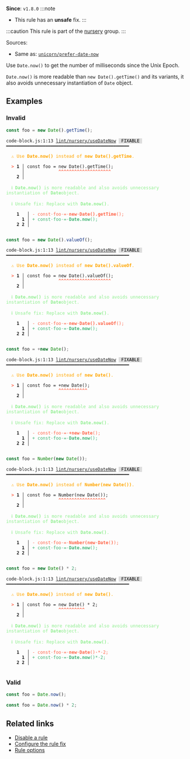 **Since**: `v1.8.0`
:::note
- This rule has an **unsafe** fix.
:::

:::caution
This rule is part of the [nursery](/linter/rules/#nursery) group.
:::

Sources: 
- Same as: <a href="https://github.com/sindresorhus/eslint-plugin-unicorn/blob/main/docs/rules/prefer-date-now.md" target="_blank"><code>unicorn/prefer-date-now</code></a>

Use `Date.now()` to get the number of milliseconds since the Unix Epoch.

`Date.now()` is more readable than `new Date().getTime()` and its variants,
it also avoids unnecessary instantiation of `Date` object.

## Examples

### Invalid

```js
const foo = new Date().getTime();
```

<pre class="language-text"><code class="language-text">code-block.js:1:13 <a href="https://biomejs.dev/linter/rules/use-date-now">lint/nursery/useDateNow</a> <span style="color: #000; background-color: #ddd;"> FIXABLE </span> ━━━━━━━━━━━━━━━━━━━━━━━━━━━━━━━━━━━━━━━━━━━━━━━

<strong><span style="color: Orange;">  </span></strong><strong><span style="color: Orange;">⚠</span></strong> <span style="color: Orange;">Use </span><span style="color: Orange;"><strong>Date.now()</strong></span><span style="color: Orange;"> instead of </span><span style="color: Orange;"><strong>new Date().getTime</strong></span><span style="color: Orange;">.</span>
  
<strong><span style="color: Tomato;">  </span></strong><strong><span style="color: Tomato;">&gt;</span></strong> <strong>1 │ </strong>const foo = new Date().getTime();
   <strong>   │ </strong>            <strong><span style="color: Tomato;">^</span></strong><strong><span style="color: Tomato;">^</span></strong><strong><span style="color: Tomato;">^</span></strong><strong><span style="color: Tomato;">^</span></strong><strong><span style="color: Tomato;">^</span></strong><strong><span style="color: Tomato;">^</span></strong><strong><span style="color: Tomato;">^</span></strong><strong><span style="color: Tomato;">^</span></strong><strong><span style="color: Tomato;">^</span></strong><strong><span style="color: Tomato;">^</span></strong><strong><span style="color: Tomato;">^</span></strong><strong><span style="color: Tomato;">^</span></strong><strong><span style="color: Tomato;">^</span></strong><strong><span style="color: Tomato;">^</span></strong><strong><span style="color: Tomato;">^</span></strong><strong><span style="color: Tomato;">^</span></strong><strong><span style="color: Tomato;">^</span></strong><strong><span style="color: Tomato;">^</span></strong><strong><span style="color: Tomato;">^</span></strong><strong><span style="color: Tomato;">^</span></strong>
    <strong>2 │ </strong>
  
<strong><span style="color: lightgreen;">  </span></strong><strong><span style="color: lightgreen;">ℹ</span></strong> <span style="color: lightgreen;"><strong>Date.now()</strong></span><span style="color: lightgreen;"> is more readable and also avoids unnecessary instantiation of </span><span style="color: lightgreen;"><strong>Date</strong></span><span style="color: lightgreen;">object.</span>
  
<strong><span style="color: lightgreen;">  </span></strong><strong><span style="color: lightgreen;">ℹ</span></strong> <span style="color: lightgreen;">Unsafe fix</span><span style="color: lightgreen;">: </span><span style="color: lightgreen;">Replace with </span><span style="color: lightgreen;"><strong>Date.now()</strong></span><span style="color: lightgreen;">.</span>
  
    <strong>1</strong>  <strong> │ </strong><span style="color: Tomato;">-</span> <span style="color: Tomato;">c</span><span style="color: Tomato;">o</span><span style="color: Tomato;">n</span><span style="color: Tomato;">s</span><span style="color: Tomato;">t</span><span style="color: Tomato;"><span style="opacity: 0.8;">·</span></span><span style="color: Tomato;">f</span><span style="color: Tomato;">o</span><span style="color: Tomato;">o</span><span style="color: Tomato;"><span style="opacity: 0.8;">·</span></span><span style="color: Tomato;">=</span><span style="color: Tomato;"><span style="opacity: 0.8;">·</span></span><span style="color: Tomato;"><strong>n</strong></span><span style="color: Tomato;"><strong>e</strong></span><span style="color: Tomato;"><strong>w</strong></span><span style="color: Tomato;"><span style="opacity: 0.8;"><strong>·</strong></span></span><span style="color: Tomato;"><strong>D</strong></span><span style="color: Tomato;"><strong>a</strong></span><span style="color: Tomato;"><strong>t</strong></span><span style="color: Tomato;"><strong>e</strong></span><span style="color: Tomato;"><strong>(</strong></span><span style="color: Tomato;"><strong>)</strong></span><span style="color: Tomato;"><strong>.</strong></span><span style="color: Tomato;"><strong>g</strong></span><span style="color: Tomato;"><strong>e</strong></span><span style="color: Tomato;"><strong>t</strong></span><span style="color: Tomato;"><strong>T</strong></span><span style="color: Tomato;"><strong>i</strong></span><span style="color: Tomato;"><strong>m</strong></span><span style="color: Tomato;"><strong>e</strong></span><span style="color: Tomato;">(</span><span style="color: Tomato;">)</span><span style="color: Tomato;">;</span>
      <strong>1</strong><strong> │ </strong><span style="color: MediumSeaGreen;">+</span> <span style="color: MediumSeaGreen;">c</span><span style="color: MediumSeaGreen;">o</span><span style="color: MediumSeaGreen;">n</span><span style="color: MediumSeaGreen;">s</span><span style="color: MediumSeaGreen;">t</span><span style="color: MediumSeaGreen;"><span style="opacity: 0.8;">·</span></span><span style="color: MediumSeaGreen;">f</span><span style="color: MediumSeaGreen;">o</span><span style="color: MediumSeaGreen;">o</span><span style="color: MediumSeaGreen;"><span style="opacity: 0.8;">·</span></span><span style="color: MediumSeaGreen;">=</span><span style="color: MediumSeaGreen;"><span style="opacity: 0.8;">·</span></span><span style="color: MediumSeaGreen;"><strong>D</strong></span><span style="color: MediumSeaGreen;"><strong>a</strong></span><span style="color: MediumSeaGreen;"><strong>t</strong></span><span style="color: MediumSeaGreen;"><strong>e</strong></span><span style="color: MediumSeaGreen;"><strong>.</strong></span><span style="color: MediumSeaGreen;"><strong>n</strong></span><span style="color: MediumSeaGreen;"><strong>o</strong></span><span style="color: MediumSeaGreen;"><strong>w</strong></span><span style="color: MediumSeaGreen;">(</span><span style="color: MediumSeaGreen;">)</span><span style="color: MediumSeaGreen;">;</span>
    <strong>2</strong> <strong>2</strong><strong> │ </strong>  
  
</code></pre>

```js
const foo = new Date().valueOf();
```

<pre class="language-text"><code class="language-text">code-block.js:1:13 <a href="https://biomejs.dev/linter/rules/use-date-now">lint/nursery/useDateNow</a> <span style="color: #000; background-color: #ddd;"> FIXABLE </span> ━━━━━━━━━━━━━━━━━━━━━━━━━━━━━━━━━━━━━━━━━━━━━━━

<strong><span style="color: Orange;">  </span></strong><strong><span style="color: Orange;">⚠</span></strong> <span style="color: Orange;">Use </span><span style="color: Orange;"><strong>Date.now()</strong></span><span style="color: Orange;"> instead of </span><span style="color: Orange;"><strong>new Date().valueOf</strong></span><span style="color: Orange;">.</span>
  
<strong><span style="color: Tomato;">  </span></strong><strong><span style="color: Tomato;">&gt;</span></strong> <strong>1 │ </strong>const foo = new Date().valueOf();
   <strong>   │ </strong>            <strong><span style="color: Tomato;">^</span></strong><strong><span style="color: Tomato;">^</span></strong><strong><span style="color: Tomato;">^</span></strong><strong><span style="color: Tomato;">^</span></strong><strong><span style="color: Tomato;">^</span></strong><strong><span style="color: Tomato;">^</span></strong><strong><span style="color: Tomato;">^</span></strong><strong><span style="color: Tomato;">^</span></strong><strong><span style="color: Tomato;">^</span></strong><strong><span style="color: Tomato;">^</span></strong><strong><span style="color: Tomato;">^</span></strong><strong><span style="color: Tomato;">^</span></strong><strong><span style="color: Tomato;">^</span></strong><strong><span style="color: Tomato;">^</span></strong><strong><span style="color: Tomato;">^</span></strong><strong><span style="color: Tomato;">^</span></strong><strong><span style="color: Tomato;">^</span></strong><strong><span style="color: Tomato;">^</span></strong><strong><span style="color: Tomato;">^</span></strong><strong><span style="color: Tomato;">^</span></strong>
    <strong>2 │ </strong>
  
<strong><span style="color: lightgreen;">  </span></strong><strong><span style="color: lightgreen;">ℹ</span></strong> <span style="color: lightgreen;"><strong>Date.now()</strong></span><span style="color: lightgreen;"> is more readable and also avoids unnecessary instantiation of </span><span style="color: lightgreen;"><strong>Date</strong></span><span style="color: lightgreen;">object.</span>
  
<strong><span style="color: lightgreen;">  </span></strong><strong><span style="color: lightgreen;">ℹ</span></strong> <span style="color: lightgreen;">Unsafe fix</span><span style="color: lightgreen;">: </span><span style="color: lightgreen;">Replace with </span><span style="color: lightgreen;"><strong>Date.now()</strong></span><span style="color: lightgreen;">.</span>
  
    <strong>1</strong>  <strong> │ </strong><span style="color: Tomato;">-</span> <span style="color: Tomato;">c</span><span style="color: Tomato;">o</span><span style="color: Tomato;">n</span><span style="color: Tomato;">s</span><span style="color: Tomato;">t</span><span style="color: Tomato;"><span style="opacity: 0.8;">·</span></span><span style="color: Tomato;">f</span><span style="color: Tomato;">o</span><span style="color: Tomato;">o</span><span style="color: Tomato;"><span style="opacity: 0.8;">·</span></span><span style="color: Tomato;">=</span><span style="color: Tomato;"><span style="opacity: 0.8;">·</span></span><span style="color: Tomato;"><strong>n</strong></span><span style="color: Tomato;"><strong>e</strong></span><span style="color: Tomato;"><strong>w</strong></span><span style="color: Tomato;"><span style="opacity: 0.8;"><strong>·</strong></span></span><span style="color: Tomato;"><strong>D</strong></span><span style="color: Tomato;"><strong>a</strong></span><span style="color: Tomato;"><strong>t</strong></span><span style="color: Tomato;"><strong>e</strong></span><span style="color: Tomato;"><strong>(</strong></span><span style="color: Tomato;"><strong>)</strong></span><span style="color: Tomato;"><strong>.</strong></span><span style="color: Tomato;"><strong>v</strong></span><span style="color: Tomato;"><strong>a</strong></span><span style="color: Tomato;"><strong>l</strong></span><span style="color: Tomato;"><strong>u</strong></span><span style="color: Tomato;"><strong>e</strong></span><span style="color: Tomato;"><strong>O</strong></span><span style="color: Tomato;"><strong>f</strong></span><span style="color: Tomato;">(</span><span style="color: Tomato;">)</span><span style="color: Tomato;">;</span>
      <strong>1</strong><strong> │ </strong><span style="color: MediumSeaGreen;">+</span> <span style="color: MediumSeaGreen;">c</span><span style="color: MediumSeaGreen;">o</span><span style="color: MediumSeaGreen;">n</span><span style="color: MediumSeaGreen;">s</span><span style="color: MediumSeaGreen;">t</span><span style="color: MediumSeaGreen;"><span style="opacity: 0.8;">·</span></span><span style="color: MediumSeaGreen;">f</span><span style="color: MediumSeaGreen;">o</span><span style="color: MediumSeaGreen;">o</span><span style="color: MediumSeaGreen;"><span style="opacity: 0.8;">·</span></span><span style="color: MediumSeaGreen;">=</span><span style="color: MediumSeaGreen;"><span style="opacity: 0.8;">·</span></span><span style="color: MediumSeaGreen;"><strong>D</strong></span><span style="color: MediumSeaGreen;"><strong>a</strong></span><span style="color: MediumSeaGreen;"><strong>t</strong></span><span style="color: MediumSeaGreen;"><strong>e</strong></span><span style="color: MediumSeaGreen;"><strong>.</strong></span><span style="color: MediumSeaGreen;"><strong>n</strong></span><span style="color: MediumSeaGreen;"><strong>o</strong></span><span style="color: MediumSeaGreen;"><strong>w</strong></span><span style="color: MediumSeaGreen;">(</span><span style="color: MediumSeaGreen;">)</span><span style="color: MediumSeaGreen;">;</span>
    <strong>2</strong> <strong>2</strong><strong> │ </strong>  
  
</code></pre>

```js
const foo = +new Date();
```

<pre class="language-text"><code class="language-text">code-block.js:1:13 <a href="https://biomejs.dev/linter/rules/use-date-now">lint/nursery/useDateNow</a> <span style="color: #000; background-color: #ddd;"> FIXABLE </span> ━━━━━━━━━━━━━━━━━━━━━━━━━━━━━━━━━━━━━━━━━━━━━━━

<strong><span style="color: Orange;">  </span></strong><strong><span style="color: Orange;">⚠</span></strong> <span style="color: Orange;">Use </span><span style="color: Orange;"><strong>Date.now()</strong></span><span style="color: Orange;"> instead of </span><span style="color: Orange;"><strong>new Date()</strong></span><span style="color: Orange;">.</span>
  
<strong><span style="color: Tomato;">  </span></strong><strong><span style="color: Tomato;">&gt;</span></strong> <strong>1 │ </strong>const foo = +new Date();
   <strong>   │ </strong>            <strong><span style="color: Tomato;">^</span></strong><strong><span style="color: Tomato;">^</span></strong><strong><span style="color: Tomato;">^</span></strong><strong><span style="color: Tomato;">^</span></strong><strong><span style="color: Tomato;">^</span></strong><strong><span style="color: Tomato;">^</span></strong><strong><span style="color: Tomato;">^</span></strong><strong><span style="color: Tomato;">^</span></strong><strong><span style="color: Tomato;">^</span></strong><strong><span style="color: Tomato;">^</span></strong><strong><span style="color: Tomato;">^</span></strong>
    <strong>2 │ </strong>
  
<strong><span style="color: lightgreen;">  </span></strong><strong><span style="color: lightgreen;">ℹ</span></strong> <span style="color: lightgreen;"><strong>Date.now()</strong></span><span style="color: lightgreen;"> is more readable and also avoids unnecessary instantiation of </span><span style="color: lightgreen;"><strong>Date</strong></span><span style="color: lightgreen;">object.</span>
  
<strong><span style="color: lightgreen;">  </span></strong><strong><span style="color: lightgreen;">ℹ</span></strong> <span style="color: lightgreen;">Unsafe fix</span><span style="color: lightgreen;">: </span><span style="color: lightgreen;">Replace with </span><span style="color: lightgreen;"><strong>Date.now()</strong></span><span style="color: lightgreen;">.</span>
  
    <strong>1</strong>  <strong> │ </strong><span style="color: Tomato;">-</span> <span style="color: Tomato;">c</span><span style="color: Tomato;">o</span><span style="color: Tomato;">n</span><span style="color: Tomato;">s</span><span style="color: Tomato;">t</span><span style="color: Tomato;"><span style="opacity: 0.8;">·</span></span><span style="color: Tomato;">f</span><span style="color: Tomato;">o</span><span style="color: Tomato;">o</span><span style="color: Tomato;"><span style="opacity: 0.8;">·</span></span><span style="color: Tomato;">=</span><span style="color: Tomato;"><span style="opacity: 0.8;">·</span></span><span style="color: Tomato;"><strong>+</strong></span><span style="color: Tomato;"><strong>n</strong></span><span style="color: Tomato;"><strong>e</strong></span><span style="color: Tomato;"><strong>w</strong></span><span style="color: Tomato;"><span style="opacity: 0.8;"><strong>·</strong></span></span><span style="color: Tomato;"><strong>D</strong></span><span style="color: Tomato;"><strong>a</strong></span><span style="color: Tomato;"><strong>t</strong></span><span style="color: Tomato;"><strong>e</strong></span><span style="color: Tomato;">(</span><span style="color: Tomato;">)</span><span style="color: Tomato;">;</span>
      <strong>1</strong><strong> │ </strong><span style="color: MediumSeaGreen;">+</span> <span style="color: MediumSeaGreen;">c</span><span style="color: MediumSeaGreen;">o</span><span style="color: MediumSeaGreen;">n</span><span style="color: MediumSeaGreen;">s</span><span style="color: MediumSeaGreen;">t</span><span style="color: MediumSeaGreen;"><span style="opacity: 0.8;">·</span></span><span style="color: MediumSeaGreen;">f</span><span style="color: MediumSeaGreen;">o</span><span style="color: MediumSeaGreen;">o</span><span style="color: MediumSeaGreen;"><span style="opacity: 0.8;">·</span></span><span style="color: MediumSeaGreen;">=</span><span style="color: MediumSeaGreen;"><span style="opacity: 0.8;">·</span></span><span style="color: MediumSeaGreen;"><strong>D</strong></span><span style="color: MediumSeaGreen;"><strong>a</strong></span><span style="color: MediumSeaGreen;"><strong>t</strong></span><span style="color: MediumSeaGreen;"><strong>e</strong></span><span style="color: MediumSeaGreen;"><strong>.</strong></span><span style="color: MediumSeaGreen;"><strong>n</strong></span><span style="color: MediumSeaGreen;"><strong>o</strong></span><span style="color: MediumSeaGreen;"><strong>w</strong></span><span style="color: MediumSeaGreen;">(</span><span style="color: MediumSeaGreen;">)</span><span style="color: MediumSeaGreen;">;</span>
    <strong>2</strong> <strong>2</strong><strong> │ </strong>  
  
</code></pre>

```js
const foo = Number(new Date());
```

<pre class="language-text"><code class="language-text">code-block.js:1:13 <a href="https://biomejs.dev/linter/rules/use-date-now">lint/nursery/useDateNow</a> <span style="color: #000; background-color: #ddd;"> FIXABLE </span> ━━━━━━━━━━━━━━━━━━━━━━━━━━━━━━━━━━━━━━━━━━━━━━━

<strong><span style="color: Orange;">  </span></strong><strong><span style="color: Orange;">⚠</span></strong> <span style="color: Orange;">Use </span><span style="color: Orange;"><strong>Date.now()</strong></span><span style="color: Orange;"> instead of </span><span style="color: Orange;"><strong>Number(new Date())</strong></span><span style="color: Orange;">.</span>
  
<strong><span style="color: Tomato;">  </span></strong><strong><span style="color: Tomato;">&gt;</span></strong> <strong>1 │ </strong>const foo = Number(new Date());
   <strong>   │ </strong>            <strong><span style="color: Tomato;">^</span></strong><strong><span style="color: Tomato;">^</span></strong><strong><span style="color: Tomato;">^</span></strong><strong><span style="color: Tomato;">^</span></strong><strong><span style="color: Tomato;">^</span></strong><strong><span style="color: Tomato;">^</span></strong><strong><span style="color: Tomato;">^</span></strong><strong><span style="color: Tomato;">^</span></strong><strong><span style="color: Tomato;">^</span></strong><strong><span style="color: Tomato;">^</span></strong><strong><span style="color: Tomato;">^</span></strong><strong><span style="color: Tomato;">^</span></strong><strong><span style="color: Tomato;">^</span></strong><strong><span style="color: Tomato;">^</span></strong><strong><span style="color: Tomato;">^</span></strong><strong><span style="color: Tomato;">^</span></strong><strong><span style="color: Tomato;">^</span></strong><strong><span style="color: Tomato;">^</span></strong>
    <strong>2 │ </strong>
  
<strong><span style="color: lightgreen;">  </span></strong><strong><span style="color: lightgreen;">ℹ</span></strong> <span style="color: lightgreen;"><strong>Date.now()</strong></span><span style="color: lightgreen;"> is more readable and also avoids unnecessary instantiation of </span><span style="color: lightgreen;"><strong>Date</strong></span><span style="color: lightgreen;">object.</span>
  
<strong><span style="color: lightgreen;">  </span></strong><strong><span style="color: lightgreen;">ℹ</span></strong> <span style="color: lightgreen;">Unsafe fix</span><span style="color: lightgreen;">: </span><span style="color: lightgreen;">Replace with </span><span style="color: lightgreen;"><strong>Date.now()</strong></span><span style="color: lightgreen;">.</span>
  
    <strong>1</strong>  <strong> │ </strong><span style="color: Tomato;">-</span> <span style="color: Tomato;">c</span><span style="color: Tomato;">o</span><span style="color: Tomato;">n</span><span style="color: Tomato;">s</span><span style="color: Tomato;">t</span><span style="color: Tomato;"><span style="opacity: 0.8;">·</span></span><span style="color: Tomato;">f</span><span style="color: Tomato;">o</span><span style="color: Tomato;">o</span><span style="color: Tomato;"><span style="opacity: 0.8;">·</span></span><span style="color: Tomato;">=</span><span style="color: Tomato;"><span style="opacity: 0.8;">·</span></span><span style="color: Tomato;"><strong>N</strong></span><span style="color: Tomato;"><strong>u</strong></span><span style="color: Tomato;"><strong>m</strong></span><span style="color: Tomato;"><strong>b</strong></span><span style="color: Tomato;"><strong>e</strong></span><span style="color: Tomato;"><strong>r</strong></span><span style="color: Tomato;"><strong>(</strong></span><span style="color: Tomato;"><strong>n</strong></span><span style="color: Tomato;"><strong>e</strong></span><span style="color: Tomato;"><strong>w</strong></span><span style="color: Tomato;"><span style="opacity: 0.8;"><strong>·</strong></span></span><span style="color: Tomato;"><strong>D</strong></span><span style="color: Tomato;"><strong>a</strong></span><span style="color: Tomato;"><strong>t</strong></span><span style="color: Tomato;"><strong>e</strong></span><span style="color: Tomato;">(</span><span style="color: Tomato;"><strong>)</strong></span><span style="color: Tomato;">)</span><span style="color: Tomato;">;</span>
      <strong>1</strong><strong> │ </strong><span style="color: MediumSeaGreen;">+</span> <span style="color: MediumSeaGreen;">c</span><span style="color: MediumSeaGreen;">o</span><span style="color: MediumSeaGreen;">n</span><span style="color: MediumSeaGreen;">s</span><span style="color: MediumSeaGreen;">t</span><span style="color: MediumSeaGreen;"><span style="opacity: 0.8;">·</span></span><span style="color: MediumSeaGreen;">f</span><span style="color: MediumSeaGreen;">o</span><span style="color: MediumSeaGreen;">o</span><span style="color: MediumSeaGreen;"><span style="opacity: 0.8;">·</span></span><span style="color: MediumSeaGreen;">=</span><span style="color: MediumSeaGreen;"><span style="opacity: 0.8;">·</span></span><span style="color: MediumSeaGreen;"><strong>D</strong></span><span style="color: MediumSeaGreen;"><strong>a</strong></span><span style="color: MediumSeaGreen;"><strong>t</strong></span><span style="color: MediumSeaGreen;"><strong>e</strong></span><span style="color: MediumSeaGreen;"><strong>.</strong></span><span style="color: MediumSeaGreen;"><strong>n</strong></span><span style="color: MediumSeaGreen;"><strong>o</strong></span><span style="color: MediumSeaGreen;"><strong>w</strong></span><span style="color: MediumSeaGreen;">(</span><span style="color: MediumSeaGreen;">)</span><span style="color: MediumSeaGreen;">;</span>
    <strong>2</strong> <strong>2</strong><strong> │ </strong>  
  
</code></pre>

```js
const foo = new Date() * 2;
```

<pre class="language-text"><code class="language-text">code-block.js:1:13 <a href="https://biomejs.dev/linter/rules/use-date-now">lint/nursery/useDateNow</a> <span style="color: #000; background-color: #ddd;"> FIXABLE </span> ━━━━━━━━━━━━━━━━━━━━━━━━━━━━━━━━━━━━━━━━━━━━━━━

<strong><span style="color: Orange;">  </span></strong><strong><span style="color: Orange;">⚠</span></strong> <span style="color: Orange;">Use </span><span style="color: Orange;"><strong>Date.now()</strong></span><span style="color: Orange;"> instead of </span><span style="color: Orange;"><strong>new Date()</strong></span><span style="color: Orange;">.</span>
  
<strong><span style="color: Tomato;">  </span></strong><strong><span style="color: Tomato;">&gt;</span></strong> <strong>1 │ </strong>const foo = new Date() * 2;
   <strong>   │ </strong>            <strong><span style="color: Tomato;">^</span></strong><strong><span style="color: Tomato;">^</span></strong><strong><span style="color: Tomato;">^</span></strong><strong><span style="color: Tomato;">^</span></strong><strong><span style="color: Tomato;">^</span></strong><strong><span style="color: Tomato;">^</span></strong><strong><span style="color: Tomato;">^</span></strong><strong><span style="color: Tomato;">^</span></strong><strong><span style="color: Tomato;">^</span></strong><strong><span style="color: Tomato;">^</span></strong>
    <strong>2 │ </strong>
  
<strong><span style="color: lightgreen;">  </span></strong><strong><span style="color: lightgreen;">ℹ</span></strong> <span style="color: lightgreen;"><strong>Date.now()</strong></span><span style="color: lightgreen;"> is more readable and also avoids unnecessary instantiation of </span><span style="color: lightgreen;"><strong>Date</strong></span><span style="color: lightgreen;">object.</span>
  
<strong><span style="color: lightgreen;">  </span></strong><strong><span style="color: lightgreen;">ℹ</span></strong> <span style="color: lightgreen;">Unsafe fix</span><span style="color: lightgreen;">: </span><span style="color: lightgreen;">Replace with </span><span style="color: lightgreen;"><strong>Date.now()</strong></span><span style="color: lightgreen;">.</span>
  
    <strong>1</strong>  <strong> │ </strong><span style="color: Tomato;">-</span> <span style="color: Tomato;">c</span><span style="color: Tomato;">o</span><span style="color: Tomato;">n</span><span style="color: Tomato;">s</span><span style="color: Tomato;">t</span><span style="color: Tomato;"><span style="opacity: 0.8;">·</span></span><span style="color: Tomato;">f</span><span style="color: Tomato;">o</span><span style="color: Tomato;">o</span><span style="color: Tomato;"><span style="opacity: 0.8;">·</span></span><span style="color: Tomato;">=</span><span style="color: Tomato;"><span style="opacity: 0.8;">·</span></span><span style="color: Tomato;"><strong>n</strong></span><span style="color: Tomato;"><strong>e</strong></span><span style="color: Tomato;"><strong>w</strong></span><span style="color: Tomato;"><span style="opacity: 0.8;"><strong>·</strong></span></span><span style="color: Tomato;"><strong>D</strong></span><span style="color: Tomato;"><strong>a</strong></span><span style="color: Tomato;"><strong>t</strong></span><span style="color: Tomato;"><strong>e</strong></span><span style="color: Tomato;">(</span><span style="color: Tomato;">)</span><span style="color: Tomato;"><span style="opacity: 0.8;"><strong>·</strong></span></span><span style="color: Tomato;">*</span><span style="color: Tomato;"><span style="opacity: 0.8;">·</span></span><span style="color: Tomato;">2</span><span style="color: Tomato;">;</span>
      <strong>1</strong><strong> │ </strong><span style="color: MediumSeaGreen;">+</span> <span style="color: MediumSeaGreen;">c</span><span style="color: MediumSeaGreen;">o</span><span style="color: MediumSeaGreen;">n</span><span style="color: MediumSeaGreen;">s</span><span style="color: MediumSeaGreen;">t</span><span style="color: MediumSeaGreen;"><span style="opacity: 0.8;">·</span></span><span style="color: MediumSeaGreen;">f</span><span style="color: MediumSeaGreen;">o</span><span style="color: MediumSeaGreen;">o</span><span style="color: MediumSeaGreen;"><span style="opacity: 0.8;">·</span></span><span style="color: MediumSeaGreen;">=</span><span style="color: MediumSeaGreen;"><span style="opacity: 0.8;">·</span></span><span style="color: MediumSeaGreen;"><strong>D</strong></span><span style="color: MediumSeaGreen;"><strong>a</strong></span><span style="color: MediumSeaGreen;"><strong>t</strong></span><span style="color: MediumSeaGreen;"><strong>e</strong></span><span style="color: MediumSeaGreen;"><strong>.</strong></span><span style="color: MediumSeaGreen;"><strong>n</strong></span><span style="color: MediumSeaGreen;"><strong>o</strong></span><span style="color: MediumSeaGreen;"><strong>w</strong></span><span style="color: MediumSeaGreen;">(</span><span style="color: MediumSeaGreen;">)</span><span style="color: MediumSeaGreen;">*</span><span style="color: MediumSeaGreen;"><span style="opacity: 0.8;">·</span></span><span style="color: MediumSeaGreen;">2</span><span style="color: MediumSeaGreen;">;</span>
    <strong>2</strong> <strong>2</strong><strong> │ </strong>  
  
</code></pre>

### Valid

```js
const foo = Date.now();
```

```js
const foo = Date.now() * 2;
```

## Related links

- [Disable a rule](/linter/#disable-a-lint-rule)
- [Configure the rule fix](/linter#configure-the-rule-fix)
- [Rule options](/linter/#rule-options)
